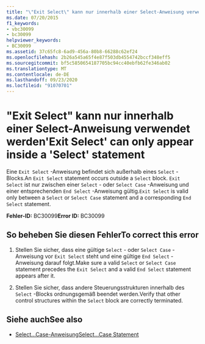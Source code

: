 ```yaml
---
title: "\"Exit Select\" kann nur innerhalb einer Select-Anweisung verwendet werden"
ms.date: 07/20/2015
f1_keywords:
- vbc30099
- bc30099
helpviewer_keywords:
- BC30099
ms.assetid: 37c65fc8-6ad9-456a-80b8-66288c62ef24
ms.openlocfilehash: 2b26a545a65f4e87f503db4554742bccf348eff5
ms.sourcegitcommit: bf5c5850654187705bc94cc40ebfb62fe346ab02
ms.translationtype: MT
ms.contentlocale: de-DE
ms.lasthandoff: 09/23/2020
ms.locfileid: "91070701"
---
```

# <a name="exit-select-can-only-appear-inside-a-select-statement"></a><span data-ttu-id="fcecd-102">"Exit Select" kann nur innerhalb einer Select-Anweisung verwendet werden</span><span class="sxs-lookup"><span data-stu-id="fcecd-102">'Exit Select' can only appear inside a 'Select' statement</span></span>

<span data-ttu-id="fcecd-103">Eine `Exit Select` -Anweisung befindet sich außerhalb eines `Select` -Blocks.</span><span class="sxs-lookup"><span data-stu-id="fcecd-103">An `Exit Select` statement occurs outside a `Select` block.</span></span> <span data-ttu-id="fcecd-104">`Exit Select` ist nur zwischen einer `Select` - oder `Select Case` -Anweisung und einer entsprechenden `End Select` -Anweisung gültig.</span><span class="sxs-lookup"><span data-stu-id="fcecd-104">`Exit Select` is valid only between a `Select` or `Select Case` statement and a corresponding `End Select` statement.</span></span>  
  
 <span data-ttu-id="fcecd-105">**Fehler-ID:** BC30099</span><span class="sxs-lookup"><span data-stu-id="fcecd-105">**Error ID:** BC30099</span></span>  
  
## <a name="to-correct-this-error"></a><span data-ttu-id="fcecd-106">So beheben Sie diesen Fehler</span><span class="sxs-lookup"><span data-stu-id="fcecd-106">To correct this error</span></span>  
  
1. <span data-ttu-id="fcecd-107">Stellen Sie sicher, dass eine gültige `Select` - oder `Select Case` -Anweisung vor `Exit Select` steht und eine gültige `End Select` -Anweisung darauf folgt.</span><span class="sxs-lookup"><span data-stu-id="fcecd-107">Make sure a valid `Select` or `Select Case` statement precedes the `Exit Select` and a valid `End Select` statement appears after it.</span></span>  
  
2. <span data-ttu-id="fcecd-108">Stellen Sie sicher, dass andere Steuerungsstrukturen innerhalb des `Select` -Blocks ordnungsgemäß beendet werden.</span><span class="sxs-lookup"><span data-stu-id="fcecd-108">Verify that other control structures within the `Select` block are correctly terminated.</span></span>  
  
## <a name="see-also"></a><span data-ttu-id="fcecd-109">Siehe auch</span><span class="sxs-lookup"><span data-stu-id="fcecd-109">See also</span></span>

- [<span data-ttu-id="fcecd-110">Select...Case-Anweisung</span><span class="sxs-lookup"><span data-stu-id="fcecd-110">Select...Case Statement</span></span>](../language-reference/statements/select-case-statement.md)
